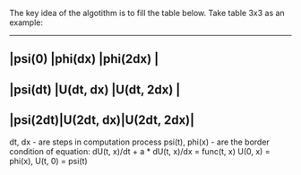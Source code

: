 The key idea of the algotithm is to fill the table below.
Take table 3x3 as an example:

---------------------------------
|psi(0)  |phi(dx)   |phi(2dx)   |
---------------------------------
|psi(dt) |U(dt, dx) |U(dt, 2dx) |
---------------------------------
|psi(2dt)|U(2dt, dx)|U(2dt, 2dx)|
---------------------------------

dt, dx - are steps in computation process
psi(t), phi(x) - are the border condition of equation:
dU(t, x)/dt + a * dU(t, x)/dx = func(t, x)
U(0, x) = phi(x), U(t, 0) = psi(t)

